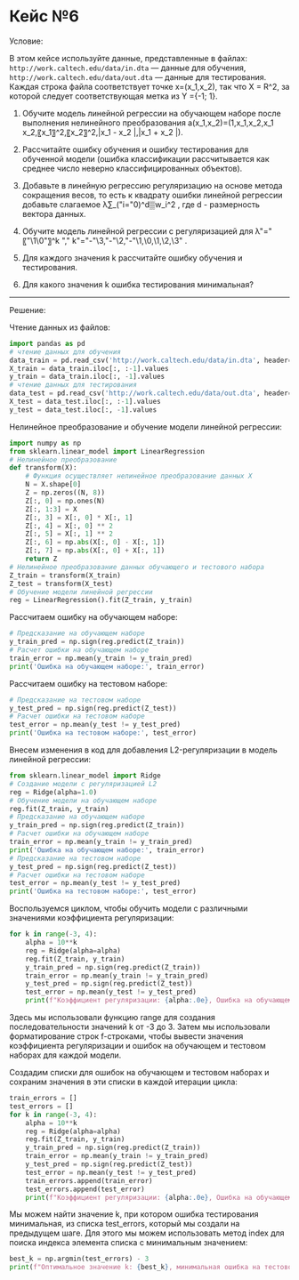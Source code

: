 # Кейс №6

Условие:

В этом кейсе используйте данные, представленные в файлах:
`http://work.caltech.edu/data/in.dta`  — данные для обучения,
`http://work.caltech.edu/data/out.dta` — данные для тестирования.
Каждая строка файла соответствует точке x=(x_1,x_2), так что X = R^2, за которой следует соответствующая метка из Y ={-1; 1}. 


1. Обучите модель линейной регрессии на обучающем наборе после выполнения нелинейного преобразования
a(x_1,x_2)=(1,x_1,x_2,x_1 x_2,〖x_1〗^2,〖x_2〗^2,|x_1  - x_2 |,|x_1  + x_2 |).


2. Рассчитайте ошибку обучения и ошибку тестирования для обученной модели (ошибка классификации рассчитывается как среднее число неверно классифицированных объектов).


3. Добавьте в линейную регрессию регуляризацию на основе метода сокращения весов, то есть к квадрату ошибки линейной регрессии  добавьте слагаемое λ∑_("i\="0)^d▒w_i^2 , где d - размерность вектора данных.


4. Обучите модель линейной регрессии с регуляризацией для λ"\=" 〖"\1\0"〗^k "\," k"\="-"\3\,"-"\2\,"-"\1\,\0\,\1\,\2\,\3" .


5. Для каждого значения k рассчитайте ошибку обучения и тестирования.


6. Для какого значения k ошибка тестирования минимальная?

---


Решение:

Чтение данных из файлов:

```python
import pandas as pd
# чтение данных для обучения
data_train = pd.read_csv('http://work.caltech.edu/data/in.dta', header=None, delimiter='\t')
X_train = data_train.iloc[:, :-1].values
y_train = data_train.iloc[:, -1].values
# чтение данных для тестирования
data_test = pd.read_csv('http://work.caltech.edu/data/out.dta', header=None, delimiter='\t')
X_test = data_test.iloc[:, :-1].values
y_test = data_test.iloc[:, -1].values
```

Нелинейное преобразование и обучение модели линейной регрессии:

```python
import numpy as np
from sklearn.linear_model import LinearRegression
# Нелинейное преобразование
def transform(X):
    # Функция осуществляет нелинейное преобразование данных X
    N = X.shape[0]
    Z = np.zeros((N, 8))
    Z[:, 0] = np.ones(N)
    Z[:, 1:3] = X
    Z[:, 3] = X[:, 0] * X[:, 1]
    Z[:, 4] = X[:, 0] ** 2
    Z[:, 5] = X[:, 1] ** 2
    Z[:, 6] = np.abs(X[:, 0] - X[:, 1])
    Z[:, 7] = np.abs(X[:, 0] + X[:, 1])
    return Z
# Нелинейное преобразование данных обучающего и тестового набора
Z_train = transform(X_train)
Z_test = transform(X_test)
# Обучение модели линейной регрессии
reg = LinearRegression().fit(Z_train, y_train)
```

Рассчитаем ошибку на обучающем наборе:

```python
# Предсказание на обучающем наборе
y_train_pred = np.sign(reg.predict(Z_train))
# Расчет ошибки на обучающем наборе
train_error = np.mean(y_train != y_train_pred)
print('Ошибка на обучающем наборе:', train_error)
```

Рассчитаем ошибку на тестовом наборе:

```python
# Предсказание на тестовом наборе
y_test_pred = np.sign(reg.predict(Z_test))
# Расчет ошибки на тестовом наборе
test_error = np.mean(y_test != y_test_pred)
print('Ошибка на тестовом наборе:', test_error)
```

Внесем изменения в код для добавления L2-регуляризации в модель линейной регрессии:

```python
from sklearn.linear_model import Ridge
# Создание модели с регуляризацией L2
reg = Ridge(alpha=1.0)
# Обучение модели на обучающем наборе
reg.fit(Z_train, y_train)
# Предсказание на обучающем наборе
y_train_pred = np.sign(reg.predict(Z_train))
# Расчет ошибки на обучающем наборе
train_error = np.mean(y_train != y_train_pred)
print('Ошибка на обучающем наборе:', train_error)
# Предсказание на тестовом наборе
y_test_pred = np.sign(reg.predict(Z_test))
# Расчет ошибки на тестовом наборе
test_error = np.mean(y_test != y_test_pred)
print('Ошибка на тестовом наборе:', test_error)
```

Воспользуемся циклом, чтобы обучить модели с различными значениями коэффициента регуляризации:

```python
for k in range(-3, 4):
    alpha = 10**k
    reg = Ridge(alpha=alpha)
    reg.fit(Z_train, y_train)
    y_train_pred = np.sign(reg.predict(Z_train))
    train_error = np.mean(y_train != y_train_pred)
    y_test_pred = np.sign(reg.predict(Z_test))
    test_error = np.mean(y_test != y_test_pred)
    print(f"Коэффициент регуляризации: {alpha:.0e}, Ошибка на обучающем наборе: {train_error:.3f}, Ошибка на тестовом наборе: {test_error:.3f}")
```

Здесь мы использовали функцию range для создания последовательности значений k от -3 до 3. Затем мы использовали форматирование строк f-строками, чтобы вывести значения коэффициента регуляризации и ошибок на обучающем и тестовом наборах для каждой модели.

Создадим списки для ошибок на обучающем и тестовом наборах и сохраним значения в эти списки в каждой итерации цикла:

```python
train_errors = []
test_errors = []
for k in range(-3, 4):
    alpha = 10**k
    reg = Ridge(alpha=alpha)
    reg.fit(Z_train, y_train)
    y_train_pred = np.sign(reg.predict(Z_train))
    train_error = np.mean(y_train != y_train_pred)
    y_test_pred = np.sign(reg.predict(Z_test))
    test_error = np.mean(y_test != y_test_pred)
    train_errors.append(train_error)
    test_errors.append(test_error)
    print(f"Коэффициент регуляризации: {alpha:.0e}, Ошибка на обучающем наборе: {train_error:.3f}, Ошибка на тестовом наборе: {test_error:.3f}")
```

Мы можем найти значение k, при котором ошибка тестирования минимальная, из списка test_errors, который мы создали на предыдущем шаге. Для этого мы можем использовать метод index для поиска индекса элемента списка с минимальным значением:

```python
best_k = np.argmin(test_errors) - 3
print(f"Оптимальное значение k: {best_k}, минимальная ошибка на тестовом наборе: {test_errors[best_k+3]:.3f}")
```
